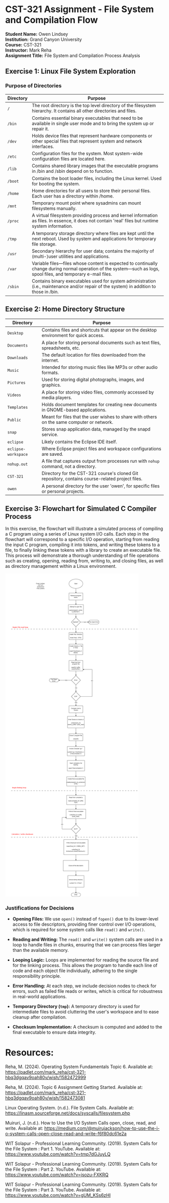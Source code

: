 
# CST-321 Assignment - File System and Compilation Flow
**Student Name:** Owen Lindsey  
**Institution:** Grand Canyon University  
**Course:** CST-321  
**Instructor:** Mark Reha  
**Assignment Title:** File System and Compilation Process Analysis  




## Exercise 1: Linux File System Exploration

### Purpose of Directories
| Directory | Purpose |
|-----------|---------|
| `/  `      | The root directory is the top level directory of the filesystem hierarchy. It contains all other directories and files. |
| `/bin `     | Contains essential binary executables that need to be available in single user mode and to bring the system up or repair it. |
| `/dev`      | Holds device files that represent hardware components or other special files that represent system and network interfaces. |
|` /etc `     | Configuration files for the system. Most system-wide configuration files are located here. |
| `/lib `     | Contains shared library images that the executable programs in /bin and /sbin depend on to function. |
|` /boot `    | Contains the boot loader files, including the Linux kernel. Used for booting the system. |
| `/home `    | Home directories for all users to store their personal files. Each user has a directory within /home. |
| `/mnt`      | Temporary mount point where sysadmins can mount filesystems manually. |
|` /proc  `   | A virtual filesystem providing process and kernel information as files. In essence, it does not contain 'real' files but runtime system information. |
|` /tmp  `    | A temporary storage directory where files are kept until the next reboot. Used by system and applications for temporary file storage. |
|` /usr  `    | Secondary hierarchy for user data; contains the majority of (multi-)user utilities and applications. |
|` /var   `   | Variable files—files whose content is expected to continually change during normal operation of the system—such as logs, spool files, and temporary e-mail files. |
| `/sbin `    | Contains binary executables used for system administration (i.e., maintenance and/or repair of the system) in addition to those in /bin. |


## Exercise 2: Home Directory Structure

| Directory          | Purpose                                                                                       |
|--------------------|-----------------------------------------------------------------------------------------------|
| `Desktop`          | Contains files and shortcuts that appear on the desktop environment for quick access.         |
| `Documents`        | A place for storing personal documents such as text files, spreadsheets, etc.                 |
| `Downloads`        | The default location for files downloaded from the internet.                                  |
| `Music`            | Intended for storing music files like MP3s or other audio formats.                           |
| `Pictures`         | Used for storing digital photographs, images, and graphics.                                   |
| `Videos`           | A place for storing video files, commonly accessed by media players.                          |
| `Templates`        | Holds document templates for creating new documents in GNOME-based applications.              |
| `Public`           | Meant for files that the user wishes to share with others on the same computer or network.    |
| `snap`             | Stores snap application data, managed by the snapd service.                                   |
| `eclipse`          | Likely contains the Eclipse IDE itself.                                                       |
| `eclipse-workspace`| Where Eclipse project files and workspace configurations are saved.                           |
| `nohup.out`        | A file that captures output from processes run with `nohup` command, not a directory.         |
| `CST-321`          | Directory for the CST-321 course's cloned Git repository, contains course-related project files.|
| `owen`             | A personal directory for the user 'owen', for specific files or personal projects.   |

## Exercise 3: Flowchart for Simulated C Compiler Process

In this exercise, the flowchart will illustrate a simulated process of compiling a C program using a series of Linux system I/O calls. Each step in the flowchart will correspond to a specific I/O operation, starting from reading the input C program, compiling it into tokens, and writing these tokens to a file, to finally linking these tokens with a library to create an executable file. This process will demonstrate a thorough understanding of file operations such as creating, opening, reading from, writing to, and closing files, as well as directory management within a Linux environment.

![Flowchart](https://github.com/omniV1/CST-321/blob/main/Documentation/Topic6/screenshots/Filesys.drawio.png)

### Justifications for Decisions
- **Opening Files:**
  We use `open()` instead of `fopen()` due to its lower-level access to file descriptors, providing finer control over I/O operations, which is required for some system calls like `read()` and `write()`.
  
- **Reading and Writing:**
  The `read()` and `write()` system calls are used in a loop to handle files in chunks, ensuring that we can process files larger than the available memory.

- **Looping Logic:**
  Loops are implemented for reading the source file and for the linking process. This allows the program to handle each line of code and each object file individually, adhering to the single responsibility principle.

- **Error Handling:**
  At each step, we include decision nodes to check for errors, such as failed file reads or writes, which is critical for robustness in real-world applications.

- **Temporary Directory (`tmp`):**
  A temporary directory is used for intermediate files to avoid cluttering the user's workspace and to ease cleanup after compilation.

- **Checksum Implementation:**
  A checksum is computed and added to the final executable to ensure data integrity.



 # Resources:

Reha, M. (2024). Operating System Fundamentals Topic 6. Available at: https://padlet.com/mark_reha/cst-321-hbq3dgqav9oah80v/wish/1582472999

Reha, M. (2024). Topic 6 Assignment Getting Started. Available at: https://padlet.com/mark_reha/cst-321-hbq3dgqav9oah80v/wish/1582473081
 
Linux Operating System. (n.d.). File System Calls. Available at: https://linasm.sourceforge.net/docs/syscalls/filesystem.php

Muiruri, J. (n.d.). How to Use the I/O System Calls open, close, read, and write. Available at: https://medium.com/@muirujackson/how-to-use-the-i-o-system-calls-open-close-read-and-write-f6f80dc61e2a 

WIT Solapur - Professional Learning Community. (2019). System Calls for the File System : Part 1. YouTube. Available at: https://www.youtube.com/watch?v=tmp7dGJuyLQ 

WIT Solapur - Professional Learning Community. (2019). System Calls for the File System : Part 2. YouTube. Available at: https://www.youtube.com/watch?v=jsozu-FXKRQ

WIT Solapur - Professional Learning Community. (2019). System Calls for the File System : Part 3. YouTube. Available at: https://www.youtube.com/watch?v=gUM_KSs6zHI


